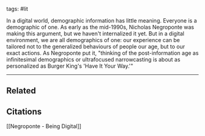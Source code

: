 tags: #lit 

In a digital world, demographic information has little meaning. Everyone is a demographic of one. As early as the mid-1990s, Nicholas Negroponte was making this argument, but we haven't internalized it yet. But in a digital environment, we are all demographics of one: our experience can be tailored not to the generalized behaviours of people our age, but to our exact actions. As Negroponte put it, "thinking of the post-information age as infinitesimal demographics or ultrafocused narrowcasting is about as personalized as Burger King's 'Have It Your Way.'"

---
## Related

## Citations
[[Negroponte - Being Digital]]